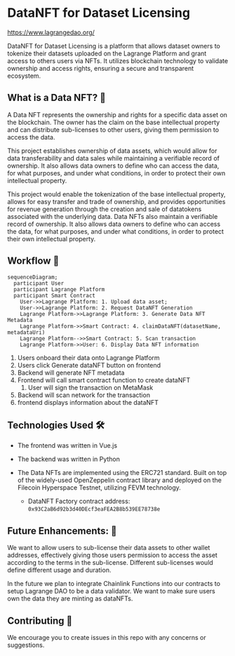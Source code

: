 # DataNFT for Dataset Licensing

https://www.lagrangedao.org/

DataNFT for Dataset Licensing is a platform that allows dataset owners to tokenize their datasets uploaded on the Lagrange Platform and grant access to others users via NFTs. It utilizes blockchain technology to validate ownership and access rights, ensuring a secure and transparent ecosystem.

## What is a Data NFT? 🤔

A Data NFT represents the ownership and rights for a specific data asset on the blockchain. The owner has the claim on the base intellectual property and can distribute sub-licenses to other users, giving them permission to access the data.

This project establishes ownership of data assets, which would allow for data transferability and data sales while maintaining a verifiable record of ownership. It also allows data owners to define who can access the data, for what purposes, and under what conditions, in order to protect their own intellectual property.

This project would enable the tokenization of the base intellectual property, allows for easy transfer and trade of ownership, and provides opportunities for revenue generation through the creation and sale of datatokens associated with the underlying data. Data NFTs also maintain a verifiable record of ownership. It also allows data owners to define who can access the data, for what purposes, and under what conditions, in order to protect their own intellectual property.

## Workflow 🧩

```mermaid
sequenceDiagram;
  participant User
  participant Lagrange Platform
  participant Smart Contract
    User->>Lagrange Platform: 1. Upload data asset;
    User->>Lagrange Platform: 2. Request DataNFT Generation
    Lagrange Platform->>Lagrange Platform: 3. Generate Data NFT Metadata
    Lagrange Platform->>Smart Contract: 4. claimDataNFT(datasetName, metadataUri)
    Lagrange Platform-->>Smart Contract: 5. Scan transaction
    Lagrange Platform->>User: 6. Display Data NFT information
```

1. Users onboard their data onto Lagrange Platform
2. Users click Generate dataNFT button on frontend
3. Backend will generate NFT metadata
4. Frontend will call smart contract function to create dataNFT
   1. User will sign the transaction on MetaMask
5. Backend will scan network for the transaction
6. frontend displays information about the dataNFT

## Technologies Used 🛠

- The frontend was written in Vue.js
- The backend was written in Python
- The Data NFTs are implemented using the ERC721 standard. Built on top of the widely-used OpenZeppelin contract library and deployed on the Filecoin Hyperspace Testnet, utilizing FEVM technology.

  - DataNFT Factory contract address: `0x93C2aB6d92b3d40DEcf3eaFEA2B8b539EE78738e`

<!--
## Deploying Contracts 📜

For those interested on deploying their own DataNFTFactory contract:

Clone the repository:

```bash
git clone https://github.com/lagrangedao/datanft
cd datanft

npm install
```

Create a .env file with your private key:

```python
# datanft/.env
PRIVATE_KEY="..."
```

Deploy the contract to FEVM Hyperspace:

```bash
npx hardhat run scripts/deploy.js --network hyperspace
```

Add the outputted address into `scripts/claimDataNft.js`.

```js
const FACTORY_ADDRESS = '0x...'
```

Then run the script to create an example Data NFT:

```bash
node scripts/createDataNft.js
``` -->

## Future Enhancements: 🔮

We want to allow users to sub-license their data assets to other wallet addresses, effectively giving those users permission to access the asset according to the terms in the sub-license. Different sub-licenses would define different usage and duration.

In the future we plan to integrate Chainlink Functions into our contracts to setup Lagrange DAO to be a data validator. We want to make sure users own the data they are minting as dataNFTs.

## Contributing 🤝

We encourage you to create issues in this repo with any concerns or suggestions.

